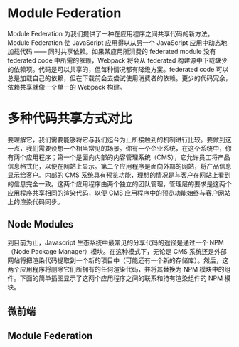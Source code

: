 # Module Federation

Module Federation 为我们提供了一种在应用程序之间共享代码的新方法。Module Federation 使 JavaScript 应用得以从另一个 JavaScript 应用中动态地加载代码 —— 同时共享依赖。如果某应用所消费的 federated module 没有 federated code 中所需的依赖，Webpack 将会从 federated 构建源中下载缺少的依赖项。代码是可以共享的，但每种情况都有降级方案。federated code 可以总是加载自己的依赖，但在下载前会去尝试使用消费者的依赖。更少的代码冗余，依赖共享就像一个单一的 Webpack 构建。

# 多种代码共享方式对比

要理解它，我们需要能够将它与我们迄今为止所接触到的机制进行比较。要做到这一点，我们需要设想一个相当常见的场景。你有一个企业系统，在这个系统中，你有两个应用程序；第一个是面向内部的内容管理系统（CMS），它允许员工将产品信息格式化，以便在网站上显示。第二个应用程序是面向外部的网站，将产品信息显示给客户。内部的 CMS 系统具有预览功能，理想的情况是与客户在网站上看到的信息完全一致。这两个应用程序由两个独立的团队管理，管理层的要求是这两个应用程序共享相同的渲染代码，以便 CMS 应用程序中的预览功能始终与客户网站上的渲染代码同步。

## Node Modules

到目前为止，Javascript 生态系统中最常见的分享代码的途径是通过一个 NPM（Node Package Manager）模块。在这种模式下，无论是 CMS 系统还是外部网站将把渲染代码提取到一个新的项目中（可能还有一个新的存储库）。然后，这两个应用程序将删除它们所拥有的任何渲染代码，并将其替换为 NPM 模块中的组件。下面的简单插图显示了这两个应用程序之间的联系和持有渲染组件的 NPM 模块。

## 微前端

## Module Federation

